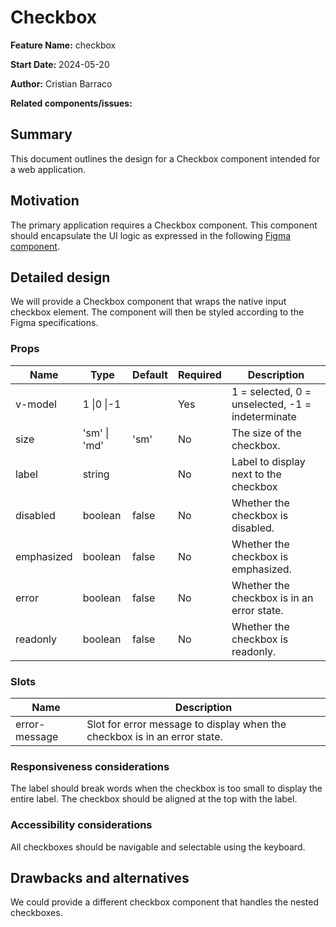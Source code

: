 # Checkbox

**Feature Name:** checkbox

**Start Date:** 2024-05-20

**Author:** Cristian Barraco

**Related components/issues:** 


## Summary

This document outlines the design for a Checkbox component intended for a web application.

## Motivation

The primary application requires a Checkbox component. This component should encapsulate the UI logic as expressed in the following [Figma component](https://www.figma.com/design/tqDILjLuuGCXICMbLrzxB4/Design-System?node-id=1557-110758&t=bXoFJOLfeSSvaqrJ-0).


## Detailed design

We will provide a Checkbox component that wraps the native input checkbox element. The component will then be styled according to the Figma specifications.

### Props

| Name           | Type         | Default | Required | Description                                                   |
|----------------|--------------|---------|----------|---------------------------------------------------------------|
| v-model        | 1 \|0 \|-1   |         | Yes      | 1 = selected, 0 = unselected, -1 = indeterminate              |
| size           | 'sm' \| 'md' | 'sm'    | No       | The size of the checkbox.                                     |
| label          | string       |         | No       | Label to display next to the checkbox                         |
| disabled       | boolean      | false   | No       | Whether the checkbox is disabled.                             |
| emphasized     | boolean      | false   | No       | Whether the checkbox is emphasized.                           |
| error          | boolean      | false   | No       | Whether the checkbox is in an error state.                    |
| readonly       | boolean      | false   | No       | Whether the checkbox is readonly.                             |


### Slots

| Name           | Description                                                               |
|----------------|---------------------------------------------------------------------------|
| error-message  | Slot for error message to display when the checkbox is in an error state. |


### Responsiveness considerations
The label should break words when the checkbox is too small to display the entire label. The checkbox should be aligned at the top with the label.

### Accessibility considerations
All checkboxes should be navigable and selectable using the keyboard.

## Drawbacks and alternatives
We could provide a different checkbox component that handles the nested checkboxes. 
